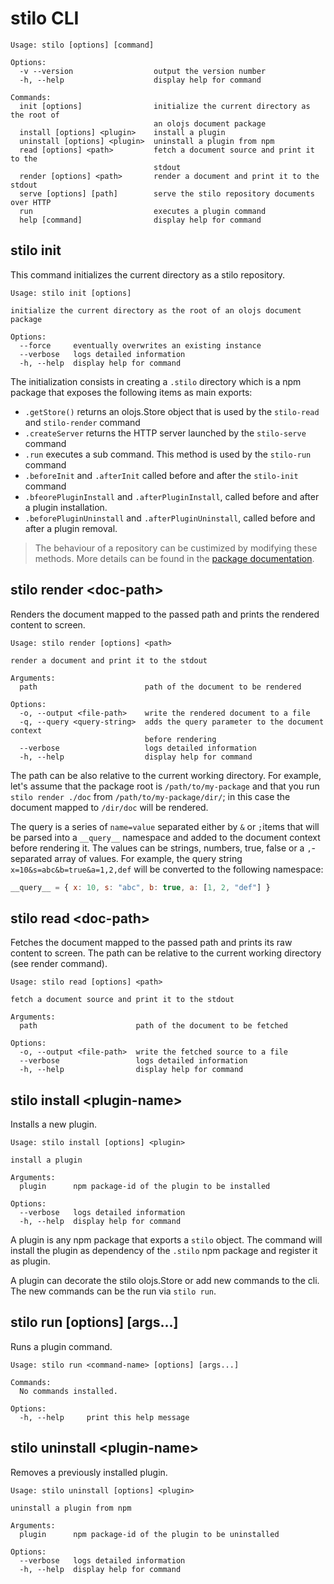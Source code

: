 # stilo CLI

```
Usage: stilo [options] [command]

Options:
  -v --version                  output the version number
  -h, --help                    display help for command

Commands:
  init [options]                initialize the current directory as the root of
                                an olojs document package
  install [options] <plugin>    install a plugin
  uninstall [options] <plugin>  uninstall a plugin from npm
  read [options] <path>         fetch a document source and print it to the
                                stdout
  render [options] <path>       render a document and print it to the stdout
  serve [options] [path]        serve the stilo repository documents over HTTP
  run                           executes a plugin command
  help [command]                display help for command
```

## stilo init
This command initializes the current directory as a stilo repository.

```
Usage: stilo init [options]

initialize the current directory as the root of an olojs document package

Options:
  --force     eventually overwrites an existing instance
  --verbose   logs detailed information
  -h, --help  display help for command
```

The initialization consists in creating a `.stilo` directory which is a npm 
package that exposes the following items as main exports:

* `.getStore()` returns an olojs.Store object that is used by the `stilo-read` 
  and `stilo-render` command
* `.createServer` returns the HTTP server launched by the `stilo-serve` command
* `.run` executes a sub command. This method is used by the `stilo-run` command
* `.beforeInit` and `.afterInit` called before and after the `stilo-init` command
* `.bfeorePluginInstall` and `.afterPluginInstall`, called before and after
  a plugin installation.
* `.beforePluginUninstall` and `.afterPluginUninstall`, called before and
  after a plugin removal.
  
> The behaviour of a repository can be custimized by modifying these methods. More 
> details can be found in the [package documentation](../package-template/README.md).


## stilo render &lt;doc-path&gt;
Renders the document mapped to the passed path and prints the rendered content
to screen.

```
Usage: stilo render [options] <path>

render a document and print it to the stdout

Arguments:
  path                        path of the document to be rendered

Options:
  -o, --output <file-path>    write the rendered document to a file
  -q, --query <query-string>  adds the query parameter to the document context
                              before rendering
  --verbose                   logs detailed information
  -h, --help                  display help for command
```

The path can be also relative to the current working directory. For example,
let's assume that the package root is `/path/to/my-package` and that you
run `stilo render ./doc` from `/path/to/my-package/dir/`; in this case the
document mapped to `/dir/doc` will be rendered.

The query is a series of `name=value` separated either by `&` or `;`items that 
will be parsed into a `__query__` namespace and added to the document context 
before rendering it. The values can be strings, numbers, true, false or a 
`,`-separated array of values. For example, the query string 
`x=10&s=abc&b=true&a=1,2,def` will be converted to the following namespace:

```js
__query__ = { x: 10, s: "abc", b: true, a: [1, 2, "def"] }
```



## stilo read &lt;doc-path&gt;
Fetches the document mapped to the passed path and prints its raw content
to screen. The path can be relative to the current working directory (see render 
command).

```
Usage: stilo read [options] <path>

fetch a document source and print it to the stdout

Arguments:
  path                      path of the document to be fetched

Options:
  -o, --output <file-path>  write the fetched source to a file
  --verbose                 logs detailed information
  -h, --help                display help for command
```


## stilo install &lt;plugin-name&gt;
Installs a new plugin.

```
Usage: stilo install [options] <plugin>

install a plugin

Arguments:
  plugin      npm package-id of the plugin to be installed

Options:
  --verbose   logs detailed information
  -h, --help  display help for command
```

A plugin is any npm package that exports a `stilo` object. The command will 
install the plugin as dependency of the `.stilo` npm package and register it 
as plugin.

A plugin can decorate the stilo olojs.Store or add new commands to the cli. The 
new commands can be the run via `stilo run`.


## stilo run <command-name> [options] [args...]
Runs a plugin command.

```
Usage: stilo run <command-name> [options] [args...]

Commands:
  No commands installed.

Options:
  -h, --help     print this help message
```


## stilo uninstall &lt;plugin-name&gt;
Removes a previously installed plugin.

```
Usage: stilo uninstall [options] <plugin>

uninstall a plugin from npm

Arguments:
  plugin      npm package-id of the plugin to be uninstalled

Options:
  --verbose   logs detailed information
  -h, --help  display help for command
```
